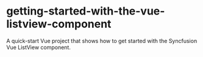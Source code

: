 # getting-started-with-the-vue-listview-component
A quick-start Vue project that shows how to get started with the Syncfusion Vue ListView component.
